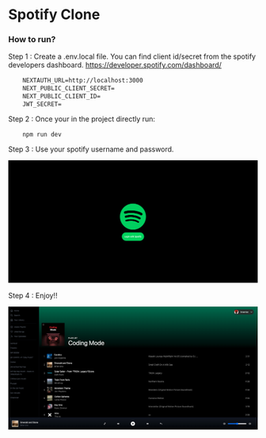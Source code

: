 # Spotify Clone

### How to run?

Step 1 : Create a .env.local file. You can find client id/secret from the spotify developers dashboard. https://developer.spotify.com/dashboard/

```
    NEXTAUTH_URL=http://localhost:3000
    NEXT_PUBLIC_CLIENT_SECRET=
    NEXT_PUBLIC_CLIENT_ID=
    JWT_SECRET=

```

Step 2 : Once your in the project directly run:

```
    npm run dev
```

Step 3 : Use your spotify username and password.

<img src="imgs/login.png">

Step 4 : Enjoy!!

<img src="imgs/index.png">
